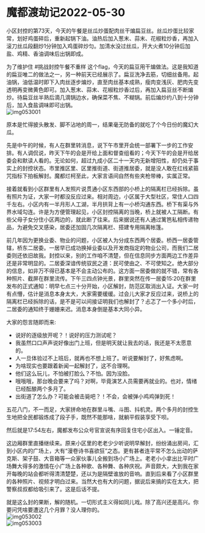 # 魔都渡劫记2022-05-30

小区封控的第73天，今天的午餐是丝瓜炒蛋配肉丝干煸扁豆丝。丝瓜炒蛋比较家常，划好鸡蛋碎后，重新起锅下油。油热后加入葱末、蒜末、花椒粒炒香，再加入滚刀丝瓜段翻炒1分钟加入鸡蛋碎炒匀。加清水没过丝瓜，开大火煮10分钟后加盐、鸡精、香油调味后出锅即成。

为了维护住 #挑战封控午餐不重样 这个flag，今天的扁豆用干煸做法。这是我知道的扁豆唯二的做法之一，另一种前天已经展示了。扁豆洗净去筋，切细丝备用。起油锅，油低温时即下入肉丝逐步煸炒，直至肉丝基本成熟，瘦肉变浅灰、肥肉先变透明再变微黄色即可。加入葱末、蒜末、花椒粒炒香过后，再加入扁豆丝不断煸炒。待扁豆丝半熟后滴几滴锅边水，确保菜不焦、不糊锅。前后煸炒约八到十分钟后，加入食盐调味即可出锅。  
<img decoding="async" src="https://i0.wp.com/s2.loli.net/2022/05/30/CfLFMk6WaJlVgBG.jpg?w=640&#038;ssl=1" alt="img053001" data-recalc-dims="1" /> 

原本是忙得披头散发、脚不沾地的周一，结果毫无防备的就吃了个今日份的魔幻大瓜。

先是中午的时候，有人在群里转消息，说下午市里开会统一部署下一步的工作安排。有人调侃说，昨天下午的会是开给上面和督查组看的；今天下午的会是开给居委会和默读人看的。无论如何，超过九成小区二十一天内无新增阳性，却仍处于事实上的封控状态。市里推区里、区里推街道、街道推居委，就是没人敢在红线紧箍咒指标下拍板解封。魔都烂柯至此，大家言语间自然有些夹枪带棒，实属正常。

接着就看到小区群里有人发照片说贯通小区东西部的小桥上的隔离栏已经拆除。虽有照片为证，大家一时都没反应过来。相对周边，小区属于大型社区，常住人口四千左右。小区内有一半月形人工湖，半月拱背上有一小桥沟通东西。桥下有渠与外界水域勾连。许是为方便管理起见，小区封控隔离的当晚，桥上就被人工隔断。有些父母子女分住小区两边的，就此断了往来。后来据说还有人通过篱笆私相传递物品，为避免交叉感染，居委还加固几次隔离栏、搭建专用隔离帐篷。

前几年因为更换业委、物业的问题，小区被人为分成东西两个居委。桥西一居委管辖，桥东二居委。一居早已成功换掉业委以及开发商指定的物业公司，而我们二居委则还依旧故我。封控以来，别的工作咱不清楚，但在信息同步方面两边工作差异还是非常明显的。二居委深谙传统驭民之道：民可使由之、不可使知之。绝大部分的信息，如非万不得已基本是不会主动公布的。这方面一居委做的就不错，常有各种照片、截屏在群里流传。下午三四点钟光景，群里突然在传一居委15:20在群里发布的正式通知：明早七点三十分开始，小区解封，防范区取消出入证。大家一时有点懵，估计是消息本身太大，大家需要缓缓。过会儿大家才反应过来，说桥上的隔离栏已经拆除的话，是不是可以间接证明我们也解封了？忐忑了一个多小时后，二居委的通知终于姗姗来迟。消息本身倒是基本大同小异。

大家的怨言随即而来:

  * 说好的逐级放开呢？！说好的压力测试呢？
  * 我虽然口口声声说好像出门上班，但是明天就让我去的话，我还是不太愿意的。
  * 人一旦体验过不上班后，就再也不想上班了。听说要解封了，好焦虑啊。
  * 为啥现实也要跟着新闻一起解封了，这不合理啊。
  * 他们这么玩儿，不怕被打脸么？不怕。因为没脸。
  * 哦哦哦，那台晚会要来了吗？对啊，毕竟演艺人员需要再就业的。也对，情绪已经酝酿两个多月了。
  * 出街道了怎么办？可能会被击毙吧？！不会，会被弹小鸡鸡弹到死！

五花八门，不一而足，大家拼命地在群里斗嘴、斗图、抖机灵。两个多月的封控生生地把全民都锻炼成了段子手，既然不能那啥，就躺平假装享受下呗。

然后就是17:54左右，魔都发布公众号官宣说有序回复住宅小区出入。一锤定音。

这边厢群里直播继续来。原来小区里的老老少少听说明早解封，纷纷涌出房间，汇到小区内的广场上，大有“漫卷诗书喜欲狂”之态。更有甚者连平常不怎么出动的萨克斯、架子鼓、大音箱等一众家伙事儿全搬到场小广场上。老老小小拿出比平时广场舞大得多的激情在小广场上各种歌、各种舞、各种庆祝。声音颇大，大到我在家开每晚的站会都听得清清楚楚，还以为是隔壁谁放的音响。直到后来看了小区群里的各种照片、视频才明白过来。当然大也有大的问题，据说后来搞的实在太大，把警察叔叔都给吸引来了。这是后话不提。

就是这么封的果断，解的随机。一切形式主义得如同儿戏。除了高兴还是高兴。你要问凭啥要遭这几个月罪？没人理你的。  
<img decoding="async" src="https://i0.wp.com/s2.loli.net/2022/05/30/ms8PUN2GQM5X6ny.jpg?w=640&#038;ssl=1" alt="img053002" data-recalc-dims="1" />  
<img decoding="async" src="https://i0.wp.com/s2.loli.net/2022/05/30/1eiRAaq9IdgQHro.jpg?w=640&#038;ssl=1" alt="img053003" data-recalc-dims="1" />
